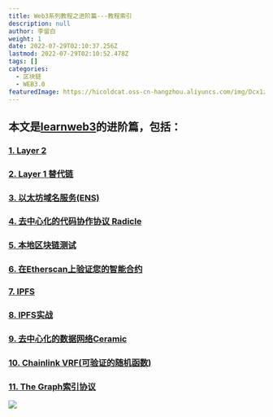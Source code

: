 ```yaml
---
title: Web3系列教程之进阶篇---教程索引
description: null
author: 李留白
weight: 1
date: 2022-07-29T02:10:37.256Z
lastmod: 2022-07-29T02:10:52.478Z
tags: []
categories:
  - 区块链
  - WEB3.0
featuredImage: https://hicoldcat.oss-cn-hangzhou.aliyuncs.com/img/Dcx1zWU(1).png
---
```


## 本文是[learnweb3](https://www.learnweb3.io/)的进阶篇，包括：

### [1. Layer 2](https://hicoldcat.com/posts/web3/junior-tarck-1/)
### [2. Layer 1 替代链](https://hicoldcat.com/posts/web3/junior-tarck-2/)
### [3. 以太坊域名服务(ENS)](https://hicoldcat.com/posts/web3/junior-tarck-3/)
### [4. 去中心化的代码协作协议 Radicle](https://hicoldcat.com/posts/web3/junior-tarck-4/)
### [5. 本地区块链测试](https://hicoldcat.com/posts/web3/junior-tarck-5/)
### [6. 在Etherscan上验证您的智能合约](https://hicoldcat.com/posts/web3/junior-tarck-6/)
### [7. IPFS](https://hicoldcat.com/posts/web3/junior-tarck-7/)
### [8. IPFS实战](https://hicoldcat.com/posts/web3/junior-tarck-8/)
### [9. 去中心化的数据网络Ceramic](https://hicoldcat.com/posts/web3/junior-tarck-9/)
### [10. Chainlink VRF(可验证的随机函数)](https://hicoldcat.com/posts/web3/junior-tarck-10/)
### [11. The Graph索引协议](https://hicoldcat.com/posts/web3/junior-tarck-11/)

![](https://hicoldcat.oss-cn-hangzhou.aliyuncs.com/img/my.png)
